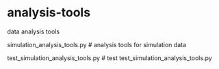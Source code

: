 # analysis-tools
data analysis tools

simulation_analysis_tools.py  # analysis tools for simulation data

test_simulation_analysis_tools.py  # test test_simulation_analysis_tools.py

